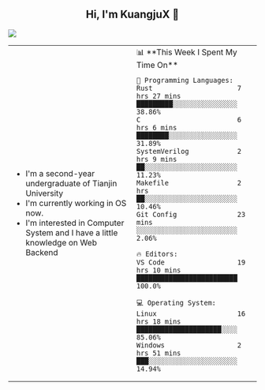 <h2 align="center"> Hi, I'm KuangjuX 👋 </h2>
<p><img src="https://w.wallhaven.cc/full/nz/wallhaven-nz1e8j.jpg"></p>
<table>
    <tr>
        <td valign="center" width="50%">
            <ul>
                <li>I'm a second-year undergraduate of Tianjin University</li>
                <li>I'm currently working in OS now.</li>
                <li>I'm interested in Computer System and I have a little knowledge on Web Backend</li>
            </ul>
        </td>
       <td valign="top" width="50%">
<!--START_SECTION:waka-->
📊 **This Week I Spent My Time On** 

```text
💬 Programming Languages: 
Rust                     7 hrs 27 mins       █████████░░░░░░░░░░░░░░░░   38.86% 
C                        6 hrs 6 mins        ████████░░░░░░░░░░░░░░░░░   31.89% 
SystemVerilog            2 hrs 9 mins        ██░░░░░░░░░░░░░░░░░░░░░░░   11.23% 
Makefile                 2 hrs               ██░░░░░░░░░░░░░░░░░░░░░░░   10.46% 
Git Config               23 mins             ░░░░░░░░░░░░░░░░░░░░░░░░░   2.06%

🔥 Editors: 
VS Code                  19 hrs 10 mins      █████████████████████████   100.0%

💻 Operating System: 
Linux                    16 hrs 18 mins      █████████████████████░░░░   85.06% 
Windows                  2 hrs 51 mins       ███░░░░░░░░░░░░░░░░░░░░░░   14.94%

```


<!--END_SECTION:waka-->
</td></tr>
</table>


